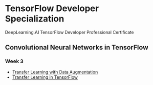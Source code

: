 # TensorFlow Developer Specialization
DeepLearning.AI TensorFlow Developer Professional Certificate


## Convolutional Neural Networks in TensorFlow

### Week 3

* [Transfer Learning with Data Augmentation](https://github.com/lmoroney/dlaicourse/blob/master/Course%202%20-%20Part%206%20-%20Lesson%203%20-%20Notebook.ipynb)
* [Transfer Learning in TensorFlow](https://www.tensorflow.org/tutorials/images/transfer_learning)
